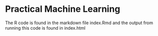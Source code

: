 # Practical Machine Learning
The R code is found in the markdown file index.Rmd and the output from running this code is found in index.html